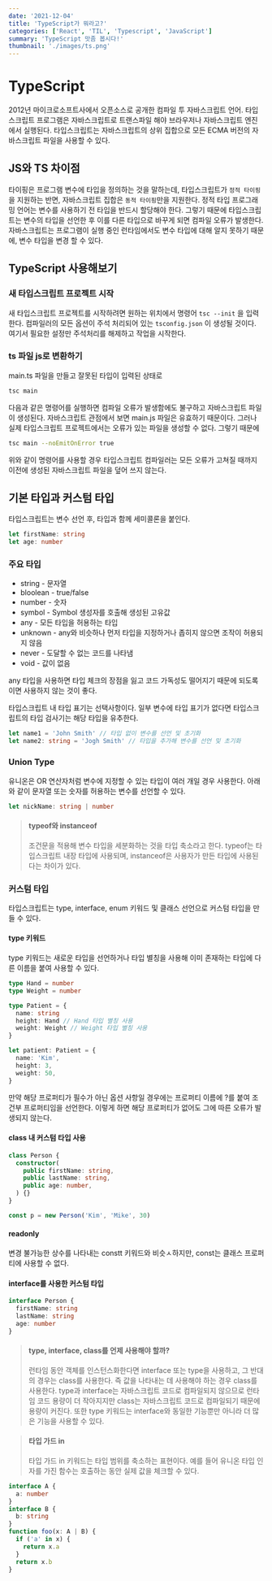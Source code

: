 ```yaml
---
date: '2021-12-04'
title: 'TypeScript가 뭐라고?'
categories: ['React', 'TIL', 'Typescript', 'JavaScript']
summary: 'TypeScript 맛좀 봅시다!'
thumbnail: './images/ts.png'
---
```


# TypeScript

2012년 마이크로소프트사에서 오픈소스로 공개한 컴파일 투 자바스크립트 언어.
타입스크립트 프로그램은 자바스크립트로 트랜스파일 해야 브라우저나 자바스크립트 엔진에서 실행된다.
타입스크립트는 자바스크립트의 상위 집합으로 모든 ECMA 버전의 자바스크립트 파일을 사용할 수 있다.

## JS와 TS 차이점

타이핑은 프로그램 변수에 타입을 정의하는 것을 말하는데, 타입스크립트가 `정적 타이핑`을 지원하는 반면, 자바스크립트 집합은 `동적 타이핑`만을 지원한다.
정적 타입 프로그래밍 언어는 변수를 사용하기 전 타입을 반드시 할당해야 한다. 그렇기 때문에 타입스크립트는 변수의 타입을 선언한 후 이를 다른 타입으로 바꾸게 되면 컴파일 오류가 발생한다. 자바스크립트는 프로그램이 실행 중인 런타임에서도 변수 타입에 대해 알지 못하기 때문에, 변수 타입을 변경 할 수 있다.

## TypeScript 사용해보기

### 새 타입스크립트 프로젝트 시작

새 타입스크립트 프로젝트를 시작하려면 원하는 위치에서 명령어 `tsc --init` 을 입력한다. 컴파일러의 모든 옵션이 주석 처리되어 있는 `tsconfig.json` 이 생성될 것이다. 여기서 필요한 설정만 주석처리를 해제하고 작업을 시작한다.

### ts 파일 js로 변환하기

main.ts 파일을 만들고 잘못된 타입이 입력된 상태로

```bash
tsc main
```

다음과 같은 명령어를 실행하면 컴파일 오류가 발생함에도 불구하고 자바스크립트 파일이 생성된다. 자바스크립트 관점에서 보면 main.js 파일은 유효하기 때문이다. 그러나 실제 타입스크립트 프로젝트에서는 오류가 있는 파일을 생성할 수 없다. 그렇기 때문에

```bash
tsc main --noEmitOnError true
```

위와 같이 명령어를 사용할 경우 타입스크립트 컴파일러는 모든 오류가 고쳐질 때까지 이전에 생성된 자바스크립트 파일을 덮어 쓰지 않는다.

## 기본 타입과 커스텀 타입

타입스크립트는 변수 선언 후, 타입과 함께 세미콜론을 붙인다.

```ts
let firstName: string
let age: number
```

### 주요 타입

- string - 문자열
- bloolean - true/false
- number - 숫자
- symbol - Symbol 생성자를 호출해 생성된 고유값
- any - 모든 타입을 허용하는 타입
- unknown - any와 비슷하나 먼저 타입을 지정하거나 좁히지 않으면 조작이 허용되지 않음
- never - 도달할 수 없는 코드를 나타냄
- void - 값이 없음

any 타입을 사용하면 타입 체크의 장점을 잃고 코드 가독성도 떨어지기 때문에 되도록이면 사용하지 않는 것이 좋다.

타입스크립트 내 타입 표기는 선택사항이다. 일부 변수에 타입 표기가 없다면 타입스크립트의 타입 검사기는 해당 타입을 유추한다.

```ts
let name1 = 'John Smith' // 타입 없이 변수를 선언 및 초기화
let name2: string = 'Jogh Smith' // 타입을 추가해 변수를 선언 및 초기화
```

### Union Type

유니온은 OR 연산자처럼 변수에 지정할 수 있는 타입이 여러 개일 경우 사용한다. 아래와 같이 문자열 또는 숫자를 허용하는 변수를 선언할 수 있다.

```ts
let nickName: string | number
```

> #### typeof와 instanceof
>
> 조건문을 적용해 변수 타입을 세분화하는 것을 타입 축소라고 한다.
> typeof는 타입스크립트 내장 타입에 사용되며, instanceof은 사용자가 만든 타입에 사용된다는 차이가 있다.

### 커스텀 타입

타입스크립트는 type, interface, enum 키워드 및 클래스 선언으로 커스텀 타입을 만들 수 있다.

#### type 키워드

type 키워드는 새로운 타입을 선언하거나 타입 별칭을 사용해 이미 존재하는 타입에 다른 이름을 붙여 사용할 수 있다.

```ts
type Hand = number
type Weight = number

type Patient = {
  name: string
  height: Hand // Hand 타입 별칭 사용
  weight: Weight // Weight 타입 별칭 사용
}

let patient: Patient = {
  name: 'Kim',
  height: 3,
  weight: 50,
}
```

만약 해당 프로퍼티가 필수가 아닌 옵션 사항일 경우에는 프로퍼티 이름에 ?를 붙여 조건부 프로퍼티임을 선언한다. 이렇게 하면 해당 프로퍼티가 없어도 그에 따른 오류가 발생되지 않는다.

#### class 내 커스텀 타입 사용

```ts
class Person {
  constructor(
    public firstName: string,
    public lastName: string,
    public age: number,
  ) {}
}

const p = new Person('Kim', 'Mike', 30)
```

#### readonly

변경 불가능한 상수를 나타내는 constt 키워드와 비슷ㅅ하지만, const는 클래스 프로퍼티에 사용할 수 없다.

#### interface를 사용한 커스텀 타입

```ts
interface Person {
  firstName: string
  lastName: string
  age: number
}
```

> #### type, interface, class를 언제 사용해야 할까?
>
> 런타임 동안 객체를 인스턴스화한다면 interface 또는 type을 사용하고, 그 반대의 경우는 class를 사용한다. 즉 값을 나타내는 데 사용해야 하는 경우 class를 사용한다.
> type과 interface는 자바스크립트 코드로 컴파일되지 않으므로 런타임 코드 용량이 더 작아지지만 class는 자바스크립트 코드로 컴파일되기 때문에 용량이 커진다.
> 또한 type 키워드는 interface와 동일한 기능뿐만 아니라 더 많은 기능을 사용할 수 있다.

> #### 타입 가드 in
>
> 타입 가드 in 키워드는 타입 범위를 축소하는 표현이다. 예를 들어 유니온 타입 인자를 가진 함수는 호출하는 동안 실제 값을 체크할 수 있다.

```ts
interface A {
  a: number
}
interface B {
  b: string
}
function foo(x: A | B) {
  if ('a' in x) {
    return x.a
  }
  return x.b
}
```

